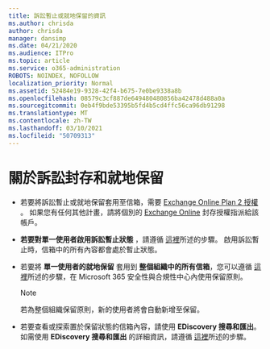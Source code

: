 ```yaml
---
title: 訴訟暫止或就地保留的資訊
ms.author: chrisda
author: chrisda
manager: dansimp
ms.date: 04/21/2020
ms.audience: ITPro
ms.topic: article
ms.service: o365-administration
ROBOTS: NOINDEX, NOFOLLOW
localization_priority: Normal
ms.assetid: 52484e19-9328-42f4-b675-7e0be9338a8b
ms.openlocfilehash: 08579c3cf887de649480480856ba42478d488a0a
ms.sourcegitcommit: 0eb4f9bde53395b5fd4b5cd4ffc56ca96db91298
ms.translationtype: MT
ms.contentlocale: zh-TW
ms.lasthandoff: 03/10/2021
ms.locfileid: "50709313"
---
```

# <a name="about-litigation-holds-and-in-place-holds"></a>關於訴訟封存和就地保留

- 若要將訴訟暫止或就地保留套用至信箱，需要 [Exchange Online Plan 2 授權](https://docs.microsoft.com/office365/servicedescriptions/office-365-platform-service-description/office-365-plan-options) 。 如果您有任何其他計畫，請將個別的 [Exchange Online](https://docs.microsoft.com/office365/servicedescriptions/exchange-online-archiving-service-description/exchange-online-archiving-service-description) 封存授權指派給該帳戶。 
    
- **若要對單一使用者啟用訴訟暫止狀態** ，請遵循 [這裡](https://docs.microsoft.com/microsoft-365/compliance/create-a-litigation-hold?view=o365-worldwide#place-a-mailbox-on-litigation-hold)所述的步驟。 啟用訴訟暫止時，信箱中的所有內容都會處於暫止狀態。
    
- 若要將 **單一使用者的就地保留** 套用到 **整個組織中的所有信箱**，您可以遵循 [這裡](https://docs.microsoft.com/microsoft-365/compliance/retention-policies)所述的步驟，在 Microsoft 365 安全性與合規性中心內使用保留原則。
    
    > [!NOTE]
    > 若為整個組織保留原則，新的使用者將會自動新增至保留。 
  
- 若要查看或探索置於保留狀態的信箱內容，請使用 **EDiscovery 搜尋和匯出**。 如需使用 **EDiscovery 搜尋和匯出** 的詳細資訊，請遵循 [這裡](https://docs.microsoft.com/microsoft-365/compliance/export-search-results)所述的步驟。
    

